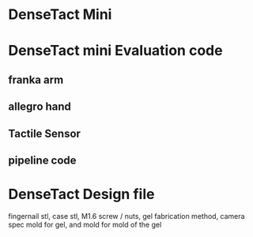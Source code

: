 # DenseTact Mini 


# DenseTact mini Evaluation code
## franka arm
## allegro hand
## Tactile Sensor
## pipeline code


# DenseTact Design file
fingernail stl, case stl, M1.6 screw / nuts, gel fabrication method, camera spec 
mold for gel, and mold for mold of the gel
